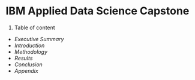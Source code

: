 # IBM Applied Data Science Capstone
1. Table of content
* *Executive Summary*
* *Introduction*
* *Methodology*
* *Results*
* *Conclusion*
* *Appendix*
